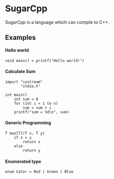 # SugarCpp
SugarCpp is a language which can compile to C++.

## Examples

#### Hello world
```
void main() = printf("Hello world!") 
``` 

#### Calculate Sum
```
import "iostream"
       "stdio.h"

int main()
    int sum = 0
    for (int i = 1 to n)
        sum = sum + i
    printf("sum = %d\n", sum)
```

#### Generic Programming
```
T max[T](T x, T y)
    if x > y
        return x
    else
        return y
```

#### Enumerated type
```
enum Color = Red | Green | Blue
```
